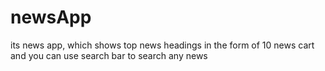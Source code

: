 # newsApp
its news app, which shows top news headings in the form of 10 news cart and you can use search bar to search any news
